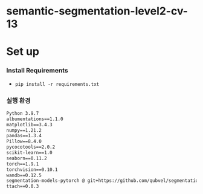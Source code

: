 # semantic-segmentation-level2-cv-13

# Set up

### Install Requirements

- `pip install -r requirements.txt`

### 실행 환경

```markdown
Python 3.9.7
albumentations==1.1.0
matplotlib==3.4.3
numpy==1.21.2
pandas==1.3.4
Pillow==8.4.0
pycocotools==2.0.2
scikit-learn==1.0
seaborn==0.11.2
torch==1.9.1
torchvision==0.10.1
wandb==0.12.5
segmentation-models-pytorch @ git+https://github.com/qubvel/segmentation_models.pytorch@35d79c1aa5fb26ba0b2c1ec67084c66d43687220
ttach==0.0.3
```
